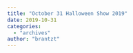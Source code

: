 ```yaml
---
title: "October 31 Halloween Show 2019"
date: 2019-10-31
categories: 
  - "archives"
author: "brantzt"
---
```



